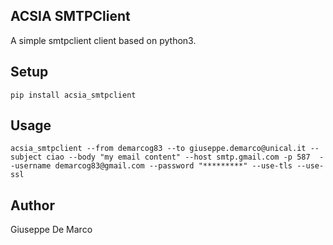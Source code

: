 ACSIA SMTPClient
----------------

A simple smtpclient client based on python3.


Setup
-----

````
pip install acsia_smtpclient
````


Usage
-----

````
acsia_smtpclient --from demarcog83 --to giuseppe.demarco@unical.it --subject ciao --body "my email content" --host smtp.gmail.com -p 587  --username demarcog83@gmail.com --password "*********" --use-tls --use-ssl
````

Author
------

Giuseppe De Marco

